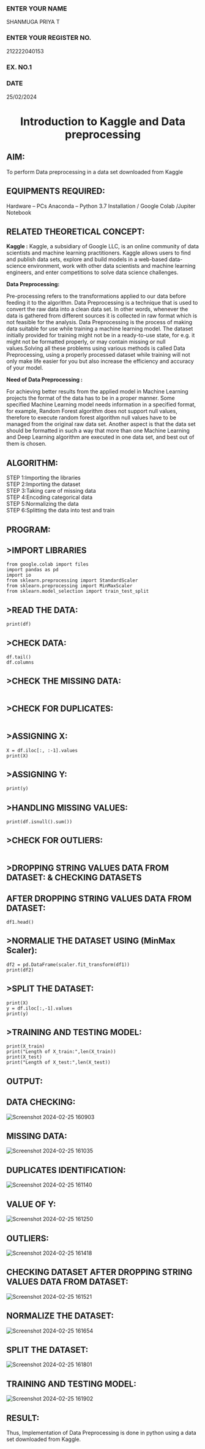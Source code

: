 <H3>ENTER YOUR NAME</H3> SHANMUGA PRIYA T
<H3>ENTER YOUR REGISTER NO.</H3> 212222040153
<H3>EX. NO.1</H3>
<H3>DATE</H3> 25/02/2024
<H1 ALIGN =CENTER> Introduction to Kaggle and Data preprocessing</H1>

## AIM:

To perform Data preprocessing in a data set downloaded from Kaggle

## EQUIPMENTS REQUIRED:
Hardware – PCs
Anaconda – Python 3.7 Installation / Google Colab /Jupiter Notebook

## RELATED THEORETICAL CONCEPT:

**Kaggle :**
Kaggle, a subsidiary of Google LLC, is an online community of data scientists and machine learning practitioners. Kaggle allows users to find and publish data sets, explore and build models in a web-based data-science environment, work with other data scientists and machine learning engineers, and enter competitions to solve data science challenges.

**Data Preprocessing:**

Pre-processing refers to the transformations applied to our data before feeding it to the algorithm. Data Preprocessing is a technique that is used to convert the raw data into a clean data set. In other words, whenever the data is gathered from different sources it is collected in raw format which is not feasible for the analysis.
Data Preprocessing is the process of making data suitable for use while training a machine learning model. The dataset initially provided for training might not be in a ready-to-use state, for e.g. it might not be formatted properly, or may contain missing or null values.Solving all these problems using various methods is called Data Preprocessing, using a properly processed dataset while training will not only make life easier for you but also increase the efficiency and accuracy of your model.

**Need of Data Preprocessing :**

For achieving better results from the applied model in Machine Learning projects the format of the data has to be in a proper manner. Some specified Machine Learning model needs information in a specified format, for example, Random Forest algorithm does not support null values, therefore to execute random forest algorithm null values have to be managed from the original raw data set.
Another aspect is that the data set should be formatted in such a way that more than one Machine Learning and Deep Learning algorithm are executed in one data set, and best out of them is chosen.


## ALGORITHM:
STEP 1:Importing the libraries<BR>
STEP 2:Importing the dataset<BR>
STEP 3:Taking care of missing data<BR>
STEP 4:Encoding categorical data<BR>
STEP 5:Normalizing the data<BR>
STEP 6:Splitting the data into test and train<BR>

##  PROGRAM:
## >IMPORT LIBRARIES

~~~#import libraries
from google.colab import files
import pandas as pd
import io
from sklearn.preprocessing import StandardScaler
from sklearn.preprocessing import MinMaxScaler
from sklearn.model_selection import train_test_split
~~~

## >READ THE DATA:

~~~df = pd.read_csv('Churn_Modelling.csv')
print(df)
~~~

## >CHECK DATA:

~~~df.head()
df.tail()
df.columns
~~~

## >CHECK THE MISSING DATA:

~~~print(df.isnull().sum())
~~~

## >CHECK FOR DUPLICATES:

~~~df.duplicated()
~~~

## >ASSIGNING X:
~~~
X = df.iloc[:, :-1].values
print(X)
~~~

## >ASSIGNING Y:

~~~y = df.iloc[:,-1].values
print(y)
~~~

## >HANDLING MISSING VALUES:

~~~df.fillna(df.mean().round(1), inplace=True)
print(df.isnull().sum())
~~~

## >CHECK FOR OUTLIERS:

~~~df.describe()
~~~

## >DROPPING STRING VALUES DATA FROM DATASET: & CHECKING DATASETS
##  AFTER DROPPING STRING VALUES DATA FROM DATASET:

~~~df1 = df.drop(['Surname','Geography','Gender'],axis=1)
df1.head()
~~~

## >NORMALIE THE DATASET USING (MinMax Scaler):

~~~scaler = MinMaxScaler()
df2 = pd.DataFrame(scaler.fit_transform(df1))
print(df2)
~~~

## >SPLIT THE DATASET:

~~~X = df.iloc[:, :-1].values
print(X)
y = df.iloc[:,-1].values
print(y)
~~~

## >TRAINING AND TESTING MODEL:

~~~X_train, X_test, y_train, y_test = train_test_split(X, y, test_size = 0.2)
print(X_train)
print("Length of X_train:",len(X_train))
print(X_test)
print("Length of X_test:",len(X_test))
~~~


## OUTPUT:
## DATA CHECKING:

![Screenshot 2024-02-25 160903](https://github.com/shanmugapriyatharani/Ex-1-NN/assets/119393427/85f3956e-cae4-40f0-811d-a9cef10ee5e9)

## MISSING DATA:

![Screenshot 2024-02-25 161035](https://github.com/shanmugapriyatharani/Ex-1-NN/assets/119393427/6206f73b-a6e5-49e3-94c9-084308b1ef8d)

## DUPLICATES IDENTIFICATION:

![Screenshot 2024-02-25 161140](https://github.com/shanmugapriyatharani/Ex-1-NN/assets/119393427/fc83084e-b510-4da4-9a47-d40dabe1f2ed)

## VALUE OF Y:

![Screenshot 2024-02-25 161250](https://github.com/shanmugapriyatharani/Ex-1-NN/assets/119393427/b5258909-fc22-46e6-b0e2-952ca471630b)

## OUTLIERS:

![Screenshot 2024-02-25 161418](https://github.com/shanmugapriyatharani/Ex-1-NN/assets/119393427/a20f0127-47ee-419d-b076-29705d4618ea)

## CHECKING DATASET AFTER DROPPING STRING VALUES DATA FROM DATASET:

![Screenshot 2024-02-25 161521](https://github.com/shanmugapriyatharani/Ex-1-NN/assets/119393427/3def6415-c0c7-44b0-b326-c57b8ce4259f)

## NORMALIZE THE DATASET:

![Screenshot 2024-02-25 161654](https://github.com/shanmugapriyatharani/Ex-1-NN/assets/119393427/4e8f54b9-c0c8-49f0-9b89-030651ca033b)

## SPLIT THE DATASET:

![Screenshot 2024-02-25 161801](https://github.com/shanmugapriyatharani/Ex-1-NN/assets/119393427/8ec16ad6-597c-4a47-9b7a-9f4f486e302e)

## TRAINING AND TESTING MODEL:

![Screenshot 2024-02-25 161902](https://github.com/shanmugapriyatharani/Ex-1-NN/assets/119393427/74ebc1da-bacd-4cfa-991c-3f9071225695)


## RESULT:
Thus, Implementation of Data Preprocessing is done in python  using a data set downloaded from Kaggle.


